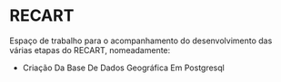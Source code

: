 # RECART
Espaço de trabalho para o acompanhamento do desenvolvimento das várias etapas do RECART, nomeadamente:
- Criação Da Base De Dados Geográfica Em Postgresql
